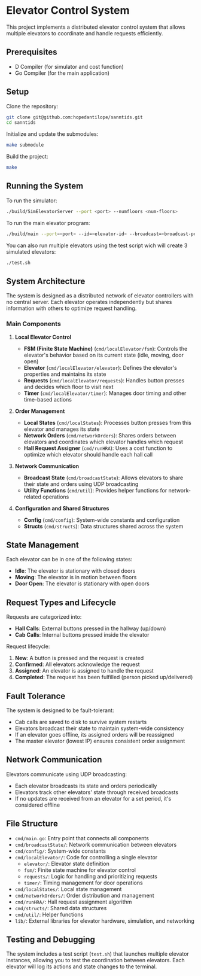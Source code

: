 # Elevator Control System

This project implements a distributed elevator control system that allows multiple elevators to coordinate and handle requests efficiently.

## Prerequisites

- D Compiler (for simulator and cost function)
- Go Compiler (for the main application)

## Setup

Clone the repository:

```bash
git clone git@github.com:hopedantilope/sanntids.git
cd sanntids
```

Initialize and update the submodules:
```bash
make submodule
```

Build the project:
```bash
make
```

## Running the System

To run the simulator:
```bash
./build/SimElevatorServer --port <port> --numfloors <num-floors>
```

To run the main elevator program:
```bash
./build/main --port=<port> --id=<elevator-id> --broadcast=<broadcast-port>
```

You can also run multiple elevators using the test script wich will create 3 simulated elevators:
```bash
./test.sh
```

## System Architecture

The system is designed as a distributed network of elevator controllers with no central server. Each elevator operates independently but shares information with others to optimize request handling.

### Main Components

1. **Local Elevator Control**
   - **FSM (Finite State Machine)** (`cmd/localElevator/fsm`): Controls the elevator's behavior based on its current state (idle, moving, door open)
   - **Elevator** (`cmd/localElevator/elevator`): Defines the elevator's properties and maintains its state
   - **Requests** (`cmd/localElevator/requests`): Handles button presses and decides which floor to visit next
   - **Timer** (`cmd/localElevator/timer`): Manages door timing and other time-based actions

2. **Order Management**
   - **Local States** (`cmd/localStates`): Processes button presses from this elevator and manages its state
   - **Network Orders** (`cmd/networkOrders`): Shares orders between elevators and coordinates which elevator handles which request
   - **Hall Request Assigner** (`cmd/runHRA`): Uses a cost function to optimize which elevator should handle each hall call

3. **Network Communication**
   - **Broadcast State** (`cmd/broadcastState`): Allows elevators to share their state and orders using UDP broadcasting
   - **Utility Functions** (`cmd/util`): Provides helper functions for network-related operations

4. **Configuration and Shared Structures**
   - **Config** (`cmd/config`): System-wide constants and configuration
   - **Structs** (`cmd/structs`): Data structures shared across the system

## State Management

Each elevator can be in one of the following states:
- **Idle**: The elevator is stationary with closed doors
- **Moving**: The elevator is in motion between floors
- **Door Open**: The elevator is stationary with open doors

## Request Types and Lifecycle

Requests are categorized into:
- **Hall Calls**: External buttons pressed in the hallway (up/down)
- **Cab Calls**: Internal buttons pressed inside the elevator

Request lifecycle:
1. **New**: A button is pressed and the request is created
2. **Confirmed**: All elevators acknowledge the request
3. **Assigned**: An elevator is assigned to handle the request
4. **Completed**: The request has been fulfilled (person picked up/delivered)

## Fault Tolerance

The system is designed to be fault-tolerant:
- Cab calls are saved to disk to survive system restarts
- Elevators broadcast their state to maintain system-wide consistency
- If an elevator goes offline, its assigned orders will be reassigned
- The master elevator (lowest IP) ensures consistent order assignment

## Network Communication

Elevators communicate using UDP broadcasting:
- Each elevator broadcasts its state and orders periodically
- Elevators track other elevators' state through received broadcasts
- If no updates are received from an elevator for a set period, it's considered offline

## File Structure

- `cmd/main.go`: Entry point that connects all components
- `cmd/broadcastState/`: Network communication between elevators
- `cmd/config/`: System-wide constants
- `cmd/localElevator/`: Code for controlling a single elevator
  - `elevator/`: Elevator state definition
  - `fsm/`: Finite state machine for elevator control
  - `requests/`: Logic for handling and prioritizing requests
  - `timer/`: Timing management for door operations
- `cmd/localStates/`: Local state management
- `cmd/networkOrders/`: Order distribution and management
- `cmd/runHRA/`: Hall request assignment algorithm
- `cmd/structs/`: Shared data structures
- `cmd/util/`: Helper functions
- `lib/`: External libraries for elevator hardware, simulation, and networking

## Testing and Debugging

The system includes a test script (`test.sh`) that launches multiple elevator instances, allowing you to test the coordination between elevators. Each elevator will log its actions and state changes to the terminal.